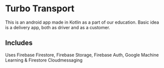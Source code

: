 # Turbo Transport

This is an android app made in Kotlin as a part of our education. Basic idea is a delivery app, both as driver and as a customer.

## Includes

Uses Firebase Firestore, Firebase Storage, Firebase Auth, Google Machine Learning & Firestore Cloudmessaging 